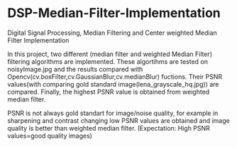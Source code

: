 # DSP-Median-Filter-Implementation

Digital Signal Processing, Median Filtering and Center weighted Median Filter Implementation

In this project, two different (median filter and weighted Median Filter) filtering algorithms are implemented. These algortihms are tested on noisyImage.jpg and the results compared with Opencv(cv.boxFilter,cv.GaussianBlur,cv.medianBlur) fuctions. Their PSNR values(with comparing gold standard image(lena_grayscale_hq.jpg)) are compared. Finally, the highest PSNR value is obtained from  weighted median filter.

PSNR is not always gold standart for image/noise quality, for example in sharpening and contrast changing low PSNR values are obtained and image quality is better than weighted median filter. (Expectation: High PSNR values=good quality images)

